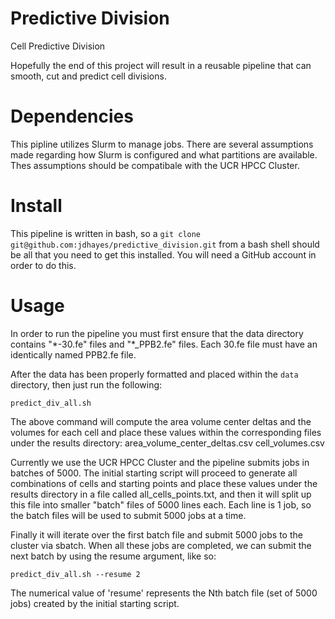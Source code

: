 # Predictive Division
Cell Predictive Division

Hopefully the end of this project will result in a reusable pipeline that can smooth, cut and predict cell divisions.

# Dependencies
This pipline utilizes Slurm to manage jobs.
There are several assumptions made regarding how Slurm is configured and what partitions are available.
Thes assumptions should be compatibale with the UCR HPCC Cluster.

# Install
This pipeline is written in bash, so a ```git clone git@github.com:jdhayes/predictive_division.git``` from a bash shell should be all that you need to get this installed. You will need a GitHub account in order to do this.


# Usage
In order to run the pipeline you must first ensure that the data directory contains "\*-30.fe" files and "\*_PPB2.fe" files.
Each 30.fe file must have an identically named PPB2.fe file.

After the data has been properly formatted and placed within the ```data``` directory, then just run the following:
```
predict_div_all.sh
```
The above command will compute the area volume center deltas and the volumes for each cell and place these values within the corresponding files under the results directory:
    area_volume_center_deltas.csv
    cell_volumes.csv
    
Currently we use the UCR HPCC Cluster and the pipeline submits jobs in batches of 5000. The initial starting script will proceed to generate all combinations of cells and starting points and place these values under the results directory in a file called all_cells_points.txt, and then it will split up this file into smaller "batch" files of 5000 lines each. Each line is 1 job, so the batch files will be used to submit 5000 jobs at a time.

Finally it will iterate over the first batch file and submit 5000 jobs to the cluster via sbatch.
When all these jobs are completed, we can submit the next batch by using the resume argument, like so:
```
predict_div_all.sh --resume 2
```
The numerical value of 'resume' represents the Nth batch file (set of 5000 jobs) created by the initial starting script.
